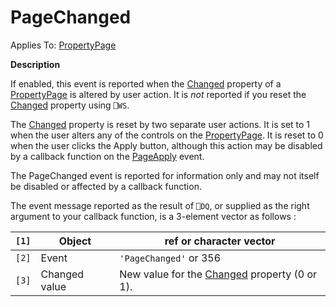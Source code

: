 




<h1 class="heading"><span class="name">PageChanged</span></h1>

Applies To: [PropertyPage](../a-z/propertypage.md)


**Description**


If enabled, this event is reported when the [Changed](../a-z/changed.md) property of a [PropertyPage](../a-z/propertypage.md) is altered by user action. It is *not* reported if you reset the [Changed](../a-z/changed.md) property using `⎕WS`.


The [Changed](../a-z/changed.md) property is reset by two separate user actions. It is set to 1 when the user alters any of the controls on the [PropertyPage](../a-z/propertypage.md). It is reset to 0 when the user clicks the Apply button, although this action may be disabled by a callback function on the [PageApply](../a-z/pageapply.md) event.


The PageChanged event is reported for information only and may not itself be disabled or affected by a callback function.


The event message reported as the result of `⎕DQ`, or supplied as the right argument to your callback function, is a 3-element vector as follows :


| `[1]` | Object | ref or character vector |
| --- | --- | ---  |
| `[2]` | Event | `'PageChanged'` or 356 |
| `[3]` | Changed value | New value for the [Changed](../a-z/changed.md) property (0 or 1). |



